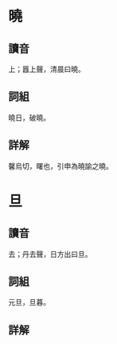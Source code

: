 # 曉

## 讀音
上；囂上聲，清晨曰曉。

## 詞組
曉日，破曉。

## 詳解
馨烏切，曙也，引申為曉諭之曉。

# 旦

## 讀音
去；丹去聲，日方出曰旦。

## 詞組
元旦，旦暮。

## 詳解
得爛切，从日見一上，一地也，日入後漏三刻為昏，日出後漏三刻為旦淮南子日至於曲阿，是為旦明。又震旦梵書以蒽河以東為震旦。

